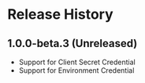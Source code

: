 # Release History

## 1.0.0-beta.3 (Unreleased)

* Support for Client Secret Credential
* Support for Environment Credential
